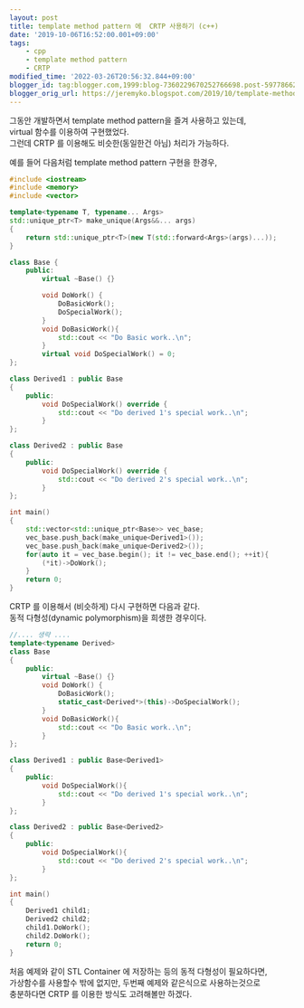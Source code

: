 ```yaml
---
layout: post
title: template method pattern 에  CRTP 사용하기 (c++)
date: '2019-10-06T16:52:00.001+09:00'
tags:
    - cpp
    - template method pattern
    - CRTP
modified_time: '2022-03-26T20:56:32.844+09:00'
blogger_id: tag:blogger.com,1999:blog-7360229670252766698.post-597786629018288037
blogger_orig_url: https://jeremyko.blogspot.com/2019/10/template-method-pattern-crtp-c.html
---
```


그동안 개발하면서 template method pattern을 즐겨 사용하고 있는데,  
virtual 함수를 이용하여 구현했었다.  
그런데 CRTP 를 이용해도 비슷한(동일한건 아님) 처리가 가능하다.

예를 들어 다음처럼 template method pattern 구현을 한경우,

```cpp
#include <iostream>
#include <memory>
#include <vector>

template<typename T, typename... Args>
std::unique_ptr<T> make_unique(Args&&... args)
{
    return std::unique_ptr<T>(new T(std::forward<Args>(args)...));
}

class Base {
    public:
        virtual ~Base() {}

        void DoWork() {
            DoBasicWork();
            DoSpecialWork();
        }
        void DoBasicWork(){
            std::cout << "Do Basic work..\n";
        }
        virtual void DoSpecialWork() = 0;
};

class Derived1 : public Base
{
    public:
        void DoSpecialWork() override {
            std::cout << "Do derived 1's special work..\n";
        }
};

class Derived2 : public Base
{
    public:
        void DoSpecialWork() override {
            std::cout << "Do derived 2's special work..\n";
        }
};

int main()
{
    std::vector<std::unique_ptr<Base>> vec_base;
    vec_base.push_back(make_unique<Derived1>());
    vec_base.push_back(make_unique<Derived2>());
    for(auto it = vec_base.begin(); it != vec_base.end(); ++it){
        (*it)->DoWork();
    }
    return 0;
}
```

CRTP 를 이용해서 (비슷하게) 다시 구현하면 다음과 같다.  
동적 다형성(dynamic polymorphism)을 희생한 경우이다.

```cpp
//.... 생략 ....
template<typename Derived>
class Base
{
    public:
        virtual ~Base() {}
        void DoWork() {
            DoBasicWork();
            static_cast<Derived*>(this)->DoSpecialWork();
        }
        void DoBasicWork(){
            std::cout << "Do Basic work..\n";
        }
};

class Derived1 : public Base<Derived1>
{
    public:
        void DoSpecialWork(){
            std::cout << "Do derived 1's special work..\n";
        }
};

class Derived2 : public Base<Derived2>
{
    public:
        void DoSpecialWork(){
            std::cout << "Do derived 2's special work..\n";
        }
};

int main()
{
    Derived1 child1;
    Derived2 child2;
    child1.DoWork();
    child2.DoWork();
    return 0;
}
```

처음 예제와 같이 STL Container 에 저장하는 등의 동적 다형성이 필요하다면,  
가상함수를 사용할수 밖에 없지만, 두번째 예제와 같은식으로 사용하는것으로  
충분하다면 CRTP 를 이용한 방식도 고려해볼만 하겠다.

